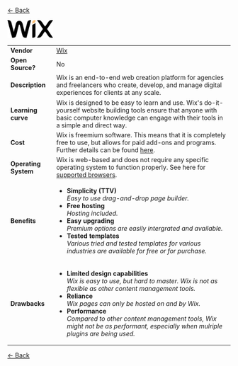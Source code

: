 <a href="readme.md"><- Back</a>

<a href="https://www.wix.com"><img src='Wixlogo.png' height='40'></a>
<table>
  <tr>
    <td><b>Vendor</td>
    <td><a href="https://www.wix.com">Wix</a></td>
  </tr>
  <tr>
    <td><b>Open Source?</td>
    <td>No</td>
  </tr>
  <tr>
    <td><b>Description</td>
    <td>Wix is an end-to-end web creation platform for agencies and freelancers who create, develop, and manage digital experiences for clients at any scale.</td>
  </tr> 
  <tr>
    <td><b>Learning curve</td>
    <td>Wix is designed to be easy to learn and use. Wix's do-it-yourself website building tools ensure that anyone with basic computer knowledge can engage with their tools in a simple and direct way.</td>
  </tr> 
  <tr>
    <td><b>Cost</td>
    <td>Wix is freemium software. This means that it is completely free to use, but allows for paid add-ons and programs. Further details can be found <a href="https://support.wix.com/en/article/pricing-plans-an-overview">here</a>.</td>
  </tr>
  <tr>
    <td><b>Operating System</td>
    <td>Wix is web-based and does not require any specific operating system to function properly. See here for <a href="https://support.wix.com/en/article/supported-browsers">supported browsers</a>.</td>
  </tr> 
  <tr>
    <td><b>Benefits</td>
  <td>
    <ul>
      <li><b>Simplicity (TTV)</b><br><i>Easy to use drag-and-drop page builder.</i></li>
      <li><b>Free hosting</b><br><i>Hosting included.</i></li>
	  <li><b>Easy upgrading</b><br><i>Premium options are easily intergrated and available.</i></li> 
	  <li><b>Tested templates</b> <br><i>Various tried and tested templates for various industries are available for free or for purchase.</i></li>
    </ul>
  </td>
</tr>
<tr>
  <td><b>Drawbacks</td>
  <td>
    <ul>
      <li><b>Limited design capabilities</b><br><i>Wix is easy to use, but hard to master. Wix is not as flexible as other content management tools.</i></li>
      <li><b>Reliance</b><br><i>Wix pages can only be hosted on and by Wix.</i></li>
      <li><b>Performance</b><br><i>Compared to other content management tools, Wix might not be as performant, especially when mulriple plugins are being used.</i></li>
    </ul>
  </td> 
</tr>
</table>
<a href="readme.md"><- Back</a>
